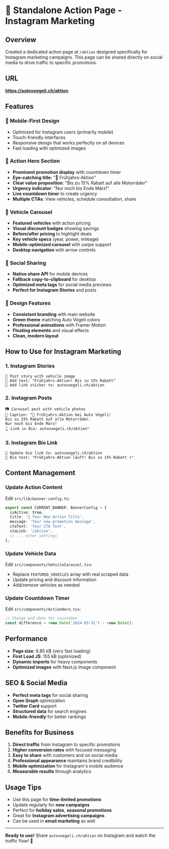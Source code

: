 # 🎉 Standalone Action Page - Instagram Marketing

## Overview
Created a dedicated action page at `/aktion` designed specifically for Instagram marketing campaigns. This page can be shared directly on social media to drive traffic to specific promotions.

## URL
**https://autovoegeli.ch/aktion**

## Features

### 📱 **Mobile-First Design**
- Optimized for Instagram users (primarily mobile)
- Touch-friendly interfaces
- Responsive design that works perfectly on all devices
- Fast loading with optimized images

### 🎯 **Action Hero Section**
- **Prominent promotion display** with countdown timer
- **Eye-catching title**: "🎉 Frühjahrs-Aktion"
- **Clear value proposition**: "Bis zu 15% Rabatt auf alle Motorräder"
- **Urgency indicator**: "Nur noch bis Ende März!"
- **Live countdown timer** to create urgency
- **Multiple CTAs**: View vehicles, schedule consultation, share

### 🚗 **Vehicle Carousel**
- **Featured vehicles** with action pricing
- **Visual discount badges** showing savings
- **Before/after pricing** to highlight deals
- **Key vehicle specs** (year, power, mileage)
- **Mobile-optimized carousel** with swipe support
- **Desktop navigation** with arrow controls

### 📢 **Social Sharing**
- **Native share API** for mobile devices
- **Fallback copy-to-clipboard** for desktop
- **Optimized meta tags** for social media previews
- **Perfect for Instagram Stories** and posts

### 🎨 **Design Features**
- **Consistent branding** with main website
- **Green theme** matching Auto Vögeli colors
- **Professional animations** with Framer Motion
- **Floating elements** and visual effects
- **Clean, modern layout**

## How to Use for Instagram Marketing

### 1. **Instagram Stories**
```
📸 Post story with vehicle image
📝 Add text: "Frühjahrs-Aktion! Bis zu 15% Rabatt"
🔗 Add link sticker to: autovoegeli.ch/aktion
```

### 2. **Instagram Posts**
```
📷 Carousel post with vehicle photos
📝 Caption: "🎉 Frühjahrs-Aktion bei Auto Vögeli! 
Bis zu 15% Rabatt auf alle Motorräder. 
Nur noch bis Ende März! 
👆 Link in Bio: autovoegeli.ch/aktion"
```

### 3. **Instagram Bio Link**
```
🔗 Update bio link to: autovoegeli.ch/aktion
📝 Bio text: "Frühjahrs-Aktion läuft! Bis zu 15% Rabatt ⬇️"
```

## Content Management

### **Update Action Content**
Edit `src/lib/banner-config.ts`:
```typescript
export const CURRENT_BANNER: BannerConfig = {
  isActive: true,
  title: '🎉 Your New Action Title',
  message: 'Your new promotion message',
  ctaText: 'Your CTA Text',
  ctaLink: '/aktion',
  // ... other settings
};
```

### **Update Vehicle Data**
Edit `src/components/VehicleCarousel.tsx`:
- Replace `FEATURED_VEHICLES` array with real scraped data
- Update pricing and discount information
- Add/remove vehicles as needed

### **Update Countdown Timer**
Edit `src/components/ActionHero.tsx`:
```typescript
// Change end date for countdown
const difference = +new Date('2024-03-31') - +new Date();
```

## Performance
- **Page size**: 6.85 kB (very fast loading)
- **First Load JS**: 155 kB (optimized)
- **Dynamic imports** for heavy components
- **Optimized images** with Next.js Image component

## SEO & Social Media
- **Perfect meta tags** for social sharing
- **Open Graph** optimization
- **Twitter Card** support
- **Structured data** for search engines
- **Mobile-friendly** for better rankings

## Benefits for Business
1. **Direct traffic** from Instagram to specific promotions
2. **Higher conversion rates** with focused messaging  
3. **Easy to share** with customers and on social media
4. **Professional appearance** maintains brand credibility
5. **Mobile optimization** for Instagram's mobile audience
6. **Measurable results** through analytics

## Usage Tips
- Use this page for **time-limited promotions**
- Update regularly for **new campaigns**
- Perfect for **holiday sales**, **seasonal promotions**
- Great for **Instagram advertising campaigns**
- Can be used in **email marketing** as well

---

**Ready to use!** Share `autovoegeli.ch/aktion` on Instagram and watch the traffic flow! 🚀












